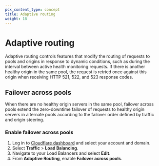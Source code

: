 ```yaml
---
pcx_content_type: concept
title: Adaptive routing
weight: 18
---
```


# Adaptive routing

Adaptive routing controls features that modify the routing of requests to pools and origins in response to dynamic conditions, such as during the interval between active health monitoring requests. If there is another healthy origin in the same pool, the request is retried once against this origin when receiving HTTP 521, 522, and 523 response codes.

## Failover across pools

When there are no healthy origin servers in the same pool, failover across pools extend the zero-downtime failover of requests to healthy origin servers in alternate pools according to the failover order defined by traffic and origin steering. 

### Enable failover across pools

1. Log in to [Cloudflare dashboard](https://dash.cloudflare.com/) and select your account and domain.
2. Select **Traffic** > **Load Balancing**.
3. Navigate to your Load Balancers and select **Edit**.
4. From **Adaptive Routing**, enable **Failover across pools**.


